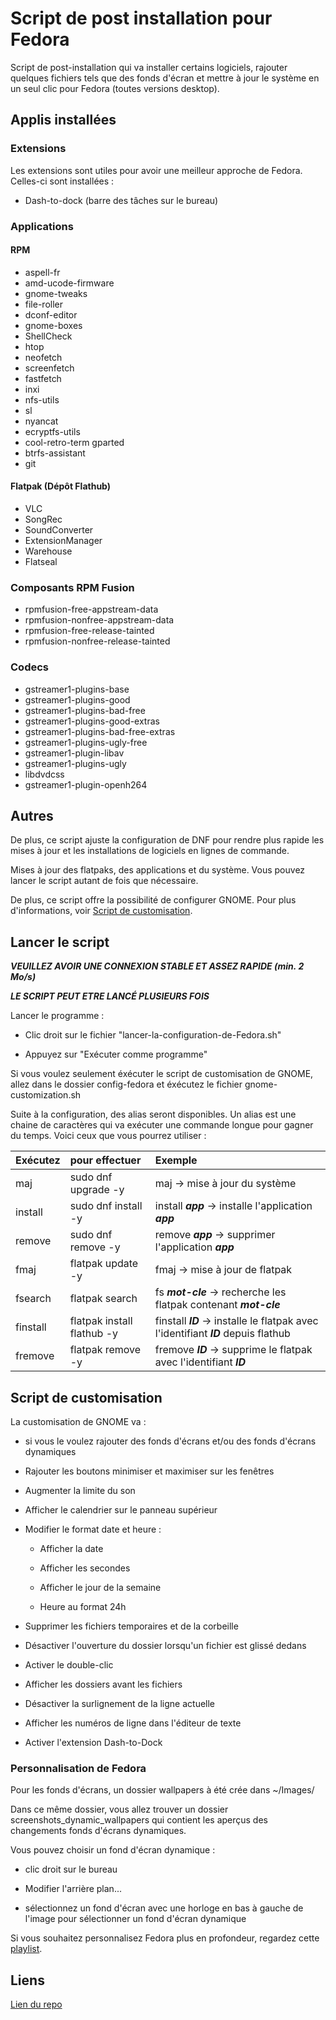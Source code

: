 # Script de post installation pour Fedora

Script de post-installation qui va installer certains logiciels, rajouter quelques fichiers tels que des fonds d'écran et mettre à jour le système en un seul clic pour Fedora (toutes versions desktop).

## Applis installées

### Extensions

Les extensions sont utiles pour avoir une meilleur approche de Fedora.
Celles-ci sont installées :

- Dash-to-dock (barre des tâches sur le bureau)

### Applications

#### RPM

- aspell-fr
- amd-ucode-firmware
- gnome-tweaks
- file-roller
- dconf-editor
- gnome-boxes
- ShellCheck
- htop
- neofetch
- screenfetch
- fastfetch
- inxi
- nfs-utils
- sl
- nyancat
- ecryptfs-utils
- cool-retro-term gparted
- btrfs-assistant
- git

#### Flatpak (Dépôt Flathub)

- VLC
- SongRec
- SoundConverter
- ExtensionManager
- Warehouse
- Flatseal

### Composants RPM Fusion

- rpmfusion-free-appstream-data
- rpmfusion-nonfree-appstream-data
- rpmfusion-free-release-tainted
- rpmfusion-nonfree-release-tainted

### Codecs

- gstreamer1-plugins-base
- gstreamer1-plugins-good
- gstreamer1-plugins-bad-free
- gstreamer1-plugins-good-extras
- gstreamer1-plugins-bad-free-extras
- gstreamer1-plugins-ugly-free
- gstreamer1-plugin-libav
- gstreamer1-plugins-ugly
- libdvdcss
- gstreamer1-plugin-openh264

## Autres

De plus, ce script ajuste la configuration de DNF pour rendre plus rapide les mises à jour et les installations de logiciels en lignes de commande.

Mises à jour des flatpaks, des applications et du système. Vous pouvez lancer le script autant de fois que nécessaire.

De plus, ce script offre la possibilité de configurer GNOME. Pour plus d'informations, voir [Script de customisation](#script-de-customisation).

## Lancer le script

**_VEUILLEZ AVOIR UNE CONNEXION STABLE ET ASSEZ RAPIDE (min. 2 Mo/s)_**

**_LE SCRIPT PEUT ETRE LANCÉ PLUSIEURS FOIS_**

Lancer le programme :

- Clic droit sur le fichier "lancer-la-configuration-de-Fedora.sh"

- Appuyez sur "Exécuter comme programme"

Si vous voulez seulement éxécuter le script de customisation de GNOME, allez dans le dossier config-fedora et éxécutez le fichier gnome-customization.sh

Suite à la configuration, des alias seront disponibles. Un alias est une chaine de caractères qui va exécuter une commande longue pour gagner du temps. Voici ceux que vous pourrez utiliser :

|    Exécutez   |        pour effectuer          |                                      Exemple                                          |
|:--------------|:-------------------------------|:--------------------------------------------------------------------------------------|
|   maj         |   sudo dnf upgrade -y          |   maj -> mise à jour du système                                                       |
|   install     |   sudo dnf install -y          |   install **_app_** -> installe l'application **_app_**                               |
|   remove      |   sudo dnf remove -y           |   remove **_app_** -> supprimer l'application **_app_**                               |
|   fmaj        |   flatpak update -y            |   fmaj -> mise à jour de flatpak                                                      |
|   fsearch     |   flatpak search               |   fs **_mot-cle_** -> recherche les flatpak contenant **_mot-cle_**                   |
|   finstall    |   flatpak install flathub -y   |   finstall **_ID_** -> installe le flatpak avec l'identifiant **_ID_** depuis flathub |
|   fremove     |   flatpak remove -y            |   fremove **_ID_** -> supprime le flatpak avec l'identifiant **_ID_**                 |

## Script de customisation

La customisation de GNOME va :

- si vous le voulez rajouter des fonds d'écrans et/ou des fonds d'écrans dynamiques

- Rajouter les boutons minimiser et maximiser sur les fenêtres

- Augmenter la limite du son

- Afficher le calendrier sur le panneau supérieur

- Modifier le format date et heure :

  - Afficher la date
  
  - Afficher les secondes
  
  - Afficher le jour de la semaine
  
  - Heure au format 24h
  
- Supprimer les fichiers temporaires et de la corbeille

- Désactiver l'ouverture du dossier lorsqu'un fichier est glissé dedans

- Activer le double-clic

- Afficher les dossiers avant les fichiers

- Désactiver la surlignement de la ligne actuelle

- Afficher les numéros de ligne dans l'éditeur de texte

- Activer l'extension Dash-to-Dock

### Personnalisation de Fedora

Pour les fonds d'écrans, un dossier wallpapers à été crée dans ~/Images/

Dans ce même dossier, vous allez trouver un dossier screenshots_dynamic_wallpapers qui contient les aperçus des changements fonds d'écrans dynamiques.

Vous pouvez choisir un fond d'écran dynamique :

- clic droit sur le bureau

- Modifier l'arrière plan...

- sélectionnez un fond d'écran avec une horloge en bas à gauche de l'image pour sélectionner un fond d'écran dynamique

Si vous souhaitez personnalisez Fedora plus en profondeur, regardez cette [playlist](https://youtube.com/playlist?list=PL-xp5bZmT8148dNSbLTQBhEntfp_HeXfu&si=HTQfktPsC7zkXVnr).

## Liens

[Lien du repo](https://github.com/Loanbrwsk1/FR_script-de-post-installation_Fedora)
